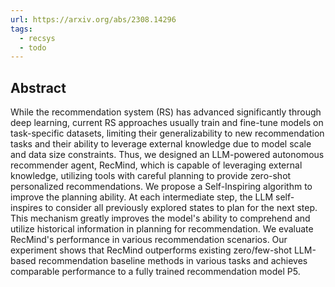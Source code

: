 ```yaml
---
url: https://arxiv.org/abs/2308.14296
tags:
  - recsys
  - todo
---
```

## Abstract

While the recommendation system (RS) has advanced significantly through deep learning, current RS approaches usually train and fine-tune models on task-specific datasets, limiting their generalizability to new recommendation tasks and their ability to leverage external knowledge due to model scale and data size constraints. Thus, we designed an LLM-powered autonomous recommender agent, RecMind, which is capable of leveraging external knowledge, utilizing tools with careful planning to provide zero-shot personalized recommendations. We propose a Self-Inspiring algorithm to improve the planning ability. At each intermediate step, the LLM self-inspires to consider all previously explored states to plan for the next step. This mechanism greatly improves the model's ability to comprehend and utilize historical information in planning for recommendation. We evaluate RecMind's performance in various recommendation scenarios. Our experiment shows that RecMind outperforms existing zero/few-shot LLM-based recommendation baseline methods in various tasks and achieves comparable performance to a fully trained recommendation model P5.